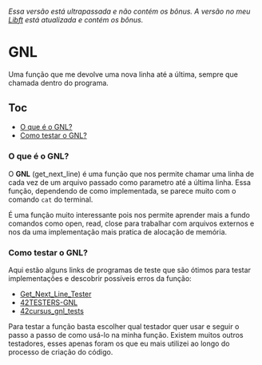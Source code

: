 ###### Essa versão está ultrapassada e não contém os bônus. A versão no meu [Libft](https://github.com/fecoelho/Libft) está atualizada e contém os bônus.

# GNL
Uma função que me devolve uma nova linha até a última, sempre que chamada dentro do programa.

## Toc

- [O que é o GNL?](#o-que-é-o-gnl)
- [Como testar o GNL?](#como-testar-o-gnl)

### O que é o GNL?
O **GNL** (get_next_line) é uma função que nos permite chamar uma linha de cada vez de um arquivo passado como parametro até a última linha. Essa função, dependendo de como implementada, se parece muito com o comando `cat` do terminal.

É uma função muito interessante pois nos permite aprender mais a fundo comandos como open, read, close para trabalhar com arquivos externos e nos da uma implementação mais pratica de alocação de memória.

### Como testar o GNL?
Aqui estão alguns links de programas de teste que são ótimos para testar implementações e descobrir possíveis erros da função:

- [Get_Next_Line_Tester](https://github.com/Hellio404/Get_Next_Line_Tester)
- [42TESTERS-GNL](https://github.com/Mazoise/42TESTERS-GNL.git)
- [42cursus_gnl_tests](https://github.com/mrjvs/42cursus_gnl_tests)

Para testar a função basta escolher qual testador quer usar e seguir o passo a passo de como usá-lo na minha função.
Existem muitos outros testadores, esses apenas foram os que eu mais utilizei ao longo do processo de criação do código.
